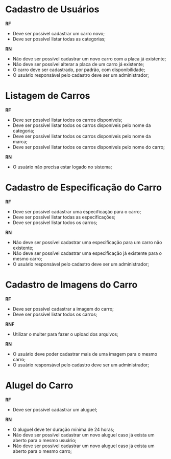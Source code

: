 # Cadastro de Usuários

**RF**
- Deve ser possível cadastrar um carro novo;
- Deve ser possível listar todas as categorias;

**RN**
- Não deve ser possível cadastrar um novo carro com a placa já existente;
- Não deve ser possível alterar a placa de um carro já existente;
- O carro deve ser cadastrado, por padrão, com disponibilidade;
- O usuário responsável pelo cadastro deve ser um administrador;

# Listagem de Carros

**RF**
- Deve ser possível listar todos os carros disponíveis;
- Deve ser possível listar todos os carros disponíveis pelo nome da categoria;
- Deve ser possível listar todos os carros disponíveis pelo nome da marca;
- Deve ser possível listar todos os carros disponíveis pelo nome do carro;

**RN**
- O usuário não precisa estar logado no sistema;

# Cadastro de Especificação do Carro

**RF**
- Deve ser possível cadastrar uma especificação para o carro;
- Deve ser possível listar todas as especificações;
- Deve ser possível listar todos os carros;

**RN**
- Não deve ser possível cadastrar uma especificação para um carro não existente;
- Não deve ser possível cadastrar uma especificação já existente para o mesmo carro;
- O usuário responsável pelo cadastro deve ser um administrador;

# Cadastro de Imagens do Carro

**RF**
- Deve ser possível cadastrar a imagem do carro;
- Deve ser possível listar todos os carros;

**RNF**
- Utilizar o multer para fazer o upload dos arquivos;

**RN**
- O usuário deve poder cadastrar mais de uma imagem para o mesmo carro;
- O usuário responsável pelo cadastro deve ser um administrador;

# Alugel do Carro

**RF**
- Deve ser possível cadastrar um aluguel;

**RN**
- O aluguel deve ter duração mínima de 24 horas;
- Não deve ser possível cadastrar um novo aluguel caso já exista um aberto para o mesmo usuário;
- Não deve ser possível cadastrar um novo aluguel caso já exista um aberto para o mesmo carro;
